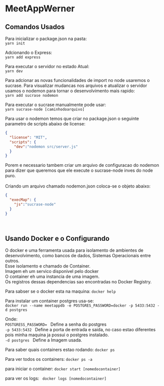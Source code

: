 # MeetAppWerner

## Comandos Usados
Para inicializar o package.json na pasta:<br>
```yarn init```

Adcionando o Express: <br>
```yarn add express```

Para executar o servidor no estado Atual:<br>
```yarn dev```

Para adcionar as novas funcionalidades de import no node usaremos o sucrase.
Para visualizar mudancas nos arquivos e atualizar o servidor usamos o nodemon para tornar o desenvolvimento mais rapido:<br>
```yarn add sucrase nodemon```

Para executar o sucrase manualmente pode usar:<br>
```yarn sucrase-node [caminhodoarquivo]```

Para usar o nodemon temos que criar no package.json o seguinte parametro de scripts abaixo de license:
```JSON
{
  "license": "MIT",
  "scripts": {
    "dev":"nodemon src/server.js"
  }
}
```
Porem e necessario tambem criar um arquivo de configuracao do nodemon para dizer que queremos que ele execute o sucrase-node inves do node puro.
<br><br>
Criando um arquivo chamado nodemon.json coloca-se o objeto abaixo:

```JSON
{
  "execMap": {
    "js":"sucrase-node"
  }
}
```
<br>

## Usando Docker e o Configurando
O docker e uma ferramenta usada para isolamento de ambientes de desenvolvimento, como bancos de dados, Sistemas Operacionais entre outros.<br>
Esse isolamento e chamado de Container.<br>
Imagem eh um servico disponivel pelo docker
<br>
O container eh uma instancia de uma imagem.
<br> Os registros dessas dependencias sao encontradas no Docker Registry.

Para sabser se o docker esta na maquina:
``` docker help ```

Para instalar um container postgres usa-se:<br> 
```docker run --name meetappdb -e POSTGRES_PASSWORD=docker -p 5433:5432 -d postgres```

Onde:<br> 
```POSTGRESS_PASSWORD= ``` Define a senha do postgres<br>
```-p 5433:5432 ``` Define a porta de entrada e saida, no caso estao diferentes pois minha maquina ja possui o postgres instalado. <br>
```-d postgres ``` Define a Imagem usada.

Para saber quais containers estao rodando:
```docker ps```

Para ver todos os containers:
```docker ps -a ```

para iniciar o container: 
```docker start [nomedocontainer]```

para ver os logs:
``` docker logs [nomedocontainer]```


